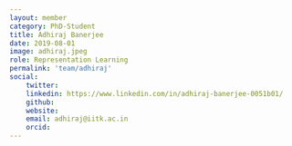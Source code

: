 ```yaml
---
layout: member 
category: PhD-Student
title: Adhiraj Banerjee
date: 2019-08-01
image: adhiraj.jpeg
role: Representation Learning
permalink: 'team/adhiraj'
social:
    twitter:
    linkedin: https://www.linkedin.com/in/adhiraj-banerjee-0051b01/
    github:
    website:
    email: adhiraj@iitk.ac.in
    orcid:
---
```


<!-- Hao Wu is a PhD researcher at the SFI ADAPT research centre ([personal page on
the ADAPT website](https://www.adaptcentre.ie/experts/hao-wu/)) and based in the
Electronic Engineering department at Trinity College Dublin, Sigmedia group. Hao
works on the topic of automatic generation of intra-video comments.

Hao have recently submitted and sucessfully defeneded his thesis. -->
